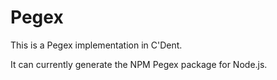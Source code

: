 # Pegex

This is a Pegex implementation in C'Dent.

It can currently generate the NPM Pegex package for Node.js.
